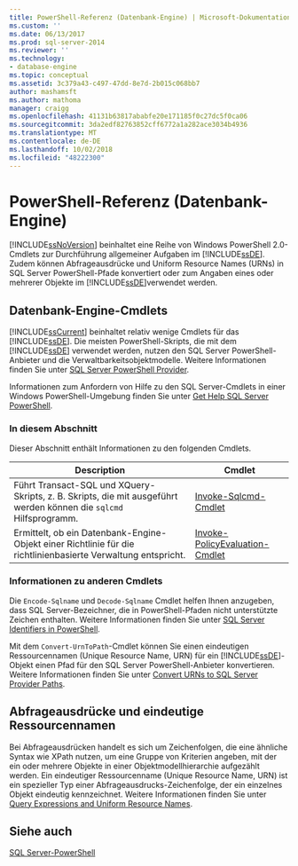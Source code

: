```yaml
---
title: PowerShell-Referenz (Datenbank-Engine) | Microsoft-Dokumentation
ms.custom: ''
ms.date: 06/13/2017
ms.prod: sql-server-2014
ms.reviewer: ''
ms.technology:
- database-engine
ms.topic: conceptual
ms.assetid: 3c379a43-c497-47dd-8e7d-2b015c068bb7
author: mashamsft
ms.author: mathoma
manager: craigg
ms.openlocfilehash: 41131b63817ababfe20e171185f0c27dc5f0ca06
ms.sourcegitcommit: 3da2edf82763852cff6772a1a282ace3034b4936
ms.translationtype: MT
ms.contentlocale: de-DE
ms.lasthandoff: 10/02/2018
ms.locfileid: "48222300"
---
```

# <a name="database-engine-powershell-reference"></a>PowerShell-Referenz (Datenbank-Engine)
  [!INCLUDE[ssNoVersion](../includes/ssnoversion-md.md)] beinhaltet eine Reihe von Windows PowerShell 2.0-Cmdlets zur Durchführung allgemeiner Aufgaben im [!INCLUDE[ssDE](../includes/ssde-md.md)]. Zudem können Abfrageausdrücke und Uniform Resource Names (URNs) in SQL Server PowerShell-Pfade konvertiert oder zum Angaben eines oder mehrerer Objekte im [!INCLUDE[ssDE](../includes/ssde-md.md)]verwendet werden.  
  
## <a name="database-engine-cmdlets"></a>Datenbank-Engine-Cmdlets  
 [!INCLUDE[ssCurrent](../includes/sscurrent-md.md)] beinhaltet relativ wenige Cmdlets für das [!INCLUDE[ssDE](../includes/ssde-md.md)]. Die meisten PowerShell-Skripts, die mit dem [!INCLUDE[ssDE](../includes/ssde-md.md)] verwendet werden, nutzen den SQL Server PowerShell-Anbieter und die Verwaltbarkeitsobjektmodelle. Weitere Informationen finden Sie unter [SQL Server PowerShell Provider](../powershell/sql-server-powershell-provider.md).  
  
 Informationen zum Anfordern von Hilfe zu den SQL Server-Cmdlets in einer Windows PowerShell-Umgebung finden Sie unter [Get Help SQL Server PowerShell](../powershell/sql-server-powershell.md).  
  
### <a name="in-this-section"></a>In diesem Abschnitt  
 Dieser Abschnitt enthält Informationen zu den folgenden Cmdlets.  
  
|Description|Cmdlet|  
|-----------------|------------|  
|Führt Transact-SQL und XQuery-Skripts, z. B. Skripts, die mit ausgeführt werden können die `sqlcmd` Hilfsprogramm.|[Invoke-Sqlcmd-Cmdlet](../../2014/database-engine/invoke-sqlcmd-cmdlet.md)|  
|Ermittelt, ob ein Datenbank-Engine-Objekt einer Richtlinie für die richtlinienbasierte Verwaltung entspricht.|[Invoke-PolicyEvaluation-Cmdlet](../../2014/database-engine/invoke-policyevaluation-cmdlet.md)|  
  
### <a name="information-about-other-cmdlets"></a>Informationen zu anderen Cmdlets  
 Die `Encode-Sqlname` und `Decode-Sqlname` Cmdlet helfen Ihnen anzugeben, dass SQL Server-Bezeichner, die in PowerShell-Pfaden nicht unterstützte Zeichen enthalten. Weitere Informationen finden Sie unter [SQL Server Identifiers in PowerShell](../powershell/sql-server-identifiers-in-powershell.md).  
  
 Mit dem `Convert-UrnToPath`-Cmdlet können Sie einen eindeutigen Ressourcennamen (Unique Resource Name, URN) für ein [!INCLUDE[ssDE](../includes/ssde-md.md)]-Objekt einen Pfad für den SQL Server PowerShell-Anbieter konvertieren. Weitere Informationen finden Sie unter [Convert URNs to SQL Server Provider Paths](../../2014/database-engine/convert-urns-to-sql-server-provider-paths.md).  
  
## <a name="query-expressions-and-unique-resource-names"></a>Abfrageausdrücke und eindeutige Ressourcennamen  
 Bei Abfrageausdrücken handelt es sich um Zeichenfolgen, die eine ähnliche Syntax wie XPath nutzen, um eine Gruppe von Kriterien angeben, mit der ein oder mehrere Objekte in einer Objektmodellhierarchie aufgezählt werden. Ein eindeutiger Ressourcenname (Unique Resource Name, URN) ist ein spezieller Typ einer Abfrageausdrucks-Zeichenfolge, der ein einzelnes Objekt eindeutig kennzeichnet. Weitere Informationen finden Sie unter [Query Expressions and Uniform Resource Names](../powershell/query-expressions-and-uniform-resource-names.md).  
  
## <a name="see-also"></a>Siehe auch  
 [SQL Server-PowerShell](../powershell/sql-server-powershell.md)  
  
  
